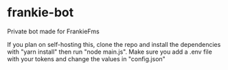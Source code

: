 # frankie-bot
Private bot made for FrankieFms

If you plan on self-hosting this, clone the repo and install the dependencies with "yarn install" then run "node main.js".
Make sure you add a .env file with your tokens and change the values in "config.json"
